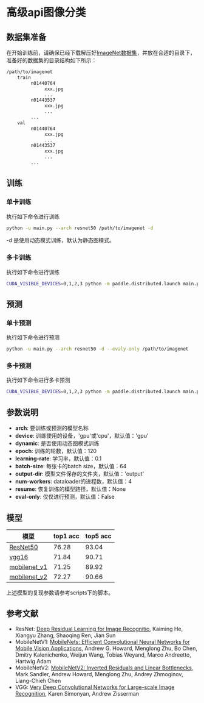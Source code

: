 # 高级api图像分类

## 数据集准备
在开始训练前，请确保已经下载解压好[ImageNet数据集](http://image-net.org/download)，并放在合适的目录下，准备好的数据集的目录结构如下所示：

```bash
/path/to/imagenet
    train
         n01440764
              xxx.jpg
              ...
         n01443537
              xxx.jpg
              ...
         ...
    val
         n01440764
              xxx.jpg
              ...
         n01443537
              xxx.jpg
              ...
         ...
```


## 训练
### 单卡训练
执行如下命令进行训练
```bash
python -u main.py --arch resnet50 /path/to/imagenet -d
```
-d 是使用动态模式训练，默认为静态图模式。

### 多卡训练
执行如下命令进行训练
```bash
CUDA_VISIBLE_DEVICES=0,1,2,3 python -m paddle.distributed.launch main.py --arch resnet50 -d /path/to/imagenet
```

## 预测

### 单卡预测
执行如下命令进行预测
```bash
python -u main.py --arch resnet50 -d --evaly-only /path/to/imagenet 
```

### 多卡预测
执行如下命令进行多卡预测
```bash
CUDA_VISIBLE_DEVICES=0,1,2,3 python -m paddle.distributed.launch main.py --arch resnet50 --evaly-only /path/to/imagenet
```


## 参数说明


* **arch**: 要训练或预测的模型名称
* **device**: 训练使用的设备，'gpu'或'cpu'，默认值：'gpu'
* **dynamic**: 是否使用动态图模式训练
* **epoch**: 训练的轮数，默认值：120
* **learning-rate**: 学习率，默认值：0.1
* **batch-size**: 每张卡的batch size，默认值：64
* **output-dir**: 模型文件保存的文件夹，默认值：'output'
* **num-workers**: dataloader的进程数，默认值：4
* **resume**: 恢复训练的模型路径，默认值：None
* **eval-only**: 仅仅进行预测，默认值：False


## 模型

| 模型 | top1 acc | top5 acc |
| --- | --- | --- |
| [ResNet50](https://paddle-hapi.bj.bcebos.com/models/resnet50.pdparams) | 76.28 | 93.04 |
| [vgg16](https://paddle-hapi.bj.bcebos.com/models/vgg16.pdparams) | 71.84 | 90.71 | 
| [mobilenet_v1](https://paddle-hapi.bj.bcebos.com/models/mobilenet_v1_x1.0.pdparams) | 71.25 | 89.92 | 
| [mobilenet_v2](https://paddle-hapi.bj.bcebos.com/models/mobilenet_v2_x1.0.pdparams) | 72.27 | 90.66 | 

上述模型的复现参数请参考scripts下的脚本。


## 参考文献
- ResNet: [Deep Residual Learning for Image Recognitio](https://arxiv.org/abs/1512.03385), Kaiming He, Xiangyu Zhang, Shaoqing Ren, Jian Sun
- MobileNetV1: [MobileNets: Efficient Convolutional Neural Networks for Mobile Vision Applications](https://arxiv.org/abs/1704.04861), Andrew G. Howard, Menglong Zhu, Bo Chen, Dmitry Kalenichenko, Weijun Wang, Tobias Weyand, Marco Andreetto, Hartwig Adam
- MobileNetV2: [MobileNetV2: Inverted Residuals and Linear Bottlenecks](https://arxiv.org/pdf/1801.04381v4.pdf), Mark Sandler, Andrew Howard, Menglong Zhu, Andrey Zhmoginov, Liang-Chieh Chen
- VGG: [Very Deep Convolutional Networks for Large-scale Image Recognition](https://arxiv.org/pdf/1409.1556), Karen Simonyan, Andrew Zisserman

